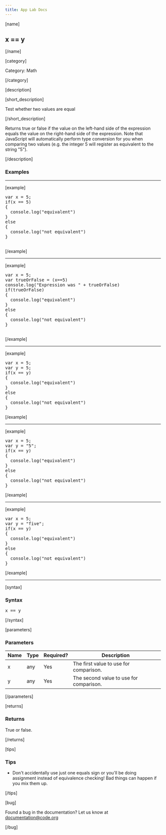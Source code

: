 ```yaml
---
title: App Lab Docs
---
```


[name]

## x == y

[/name]


[category]

Category: Math

[/category]

[description]

[short_description]

Test whether two values are equal

[/short_description]

Returns true or false if the value on the left-hand side of the expression equals the value on the right-hand side of the expression.  Note that JavaScript will automatically perform type conversion for you when comparing two values (e.g. the integer 5 will register as equivalent to the string "5").

[/description]

### Examples
____________________________________________________

[example]

<pre>
var x = 5;
if(x == 5)
{
  console.log("equivalent")
}
else
{
  console.log("not equivalent")
}

</pre>

[/example]

____________________________________________________

[example]

<pre>
var x = 5;
var trueOrFalse = (x==5)
console.log("Expression was " + trueOrFalse)
if(trueOrFalse)
{
  console.log("equivalent")
}
else
{
  console.log("not equivalent")
}

</pre>

[/example]

____________________________________________________
[example]

<pre>
var x = 5;
var y = 5;
if(x == y)
{
  console.log("equivalent")
}
else
{
  console.log("not equivalent")
}
</pre>

[/example]

____________________________________________________
[example]

<pre>
var x = 5;
var y = "5";
if(x == y)
{
  console.log("equivalent")
}
else
{
  console.log("not equivalent")
}
</pre>

[/example]

____________________________________________________
[example]

<pre>
var x = 5;
var y = "five";
if(x == y)
{
  console.log("equivalent")
}
else
{
  console.log("not equivalent")
}
</pre>

[/example]

____________________________________________________

[syntax]

### Syntax
<pre>
x == y
</pre>

[/syntax]

[parameters]

### Parameters

| Name  | Type | Required? | Description |
|-----------------|------|-----------|-------------|
| x | any | Yes | The first value to use for comparison.  |
| y | any | Yes | The second value to use for comparison.  |

[/parameters]

[returns]

### Returns
True or false.

[/returns]

[tips]

### Tips
- Don't accidentally use just one equals sign or you'll be doing assignment instead of equivalence checking!  Bad things can happen if you mix them up.


[/tips]

[bug]

Found a bug in the documentation? Let us know at documentation@code.org

[/bug]
